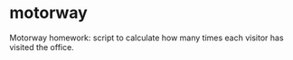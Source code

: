 # motorway
Motorway homework: script to calculate how many times each visitor has visited the office.
